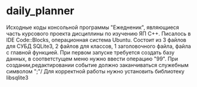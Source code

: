 # daily_planner
Исходные коды консольной программы "Ежедненик", являющиеся часть курсового проекта дисциплины по изучению ЯП С++.
Писалось в IDE Code::Blocks, операционная система Ubuntu.
Состоит из 3 файлов для СУБД SQLite3, 2 файлов для классов, 1 заголовочного файла, файла с главной функцией.
При первом запуске требуется создать базу данных, в соответстущем меню нужно ввести операцию "99". 
При создании,редактировании событие должно заканчиваться служебным символом ";"/
Для корректной работы нужно установить библиотеку libsqlite3
